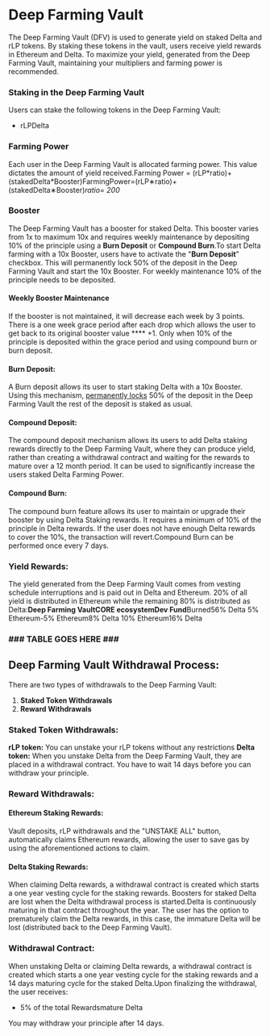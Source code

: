 # Deep Farming Vault

The Deep Farming Vault (DFV) is used to generate yield on staked Delta and rLP tokens. By staking these tokens in the vault, users receive yield rewards in Ethereum and Delta. To maximize your yield, generated from the Deep Farming Vault, maintaining your multipliers and farming power is recommended.

### Staking in the Deep Farming Vault <a href="#staking-in-the-deep-farming-vault" id="staking-in-the-deep-farming-vault"></a>

Users can stake the following tokens in the Deep Farming Vault:

* rLPDelta

### Farming Power <a href="#farming-power" id="farming-power"></a>

Each user in the Deep Farming Vault is allocated farming power. This value dictates the amount of yield received.Farming Power = (rLP\*ratio)+(stakedDelta\*Booster)FarmingPower=(rLP∗ratio)+(stakedDelta∗Booster)_ratio= 200_

### **Booster** <a href="#booster" id="booster"></a>

The Deep Farming Vault has a booster for staked Delta. This booster varies from 1x to maximum 10x and requires weekly maintenance by depositing 10% of the principle using a **Burn Deposit** or **Compound Burn**.To start Delta farming with a 10x Booster, users have to activate the "**Burn Deposit**" checkbox. This will permanently lock 50% of the deposit in the Deep Farming Vault and start the 10x Booster. For weekly maintenance 10% of the principle needs to be deposited.

#### **Weekly Booster Maintenance** <a href="#weekly-booster-maintenance" id="weekly-booster-maintenance"></a>

If the booster is not maintained, it will decrease each week by 3 points. There is a one week grace period after each drop which allows the user to get back to its original booster value **** +1. Only when 10% of the principle is deposited within the grace period and using compound burn or burn deposit.

#### **Burn Deposit:** <a href="#burn-deposit" id="burn-deposit"></a>

A Burn deposit allows its user to start staking Delta with a 10x Booster. Using this mechanism, [permanently locks](https://docs.delta.financial/guides/staking-delta#permanently-locked-delta) 50% of the deposit in the Deep Farming Vault the rest of the deposit is staked as usual.

#### **Compound Deposit:** <a href="#compound-deposit" id="compound-deposit"></a>

The compound deposit mechanism allows its users to add Delta staking rewards directly to the Deep Farming Vault, where they can produce yield, rather than creating a withdrawal contract and waiting for the rewards to mature over a 12 month period. It can be used to significantly increase the users staked Delta Farming Power.

#### Compound Burn: <a href="#compound-burn" id="compound-burn"></a>

The compound burn feature allows its user to maintain or upgrade their booster by using Delta Staking rewards. It requires a minimum of 10% of the principle in Delta rewards. If the user does not have enough Delta rewards to cover the 10%, the transaction will revert.Compound Burn can be performed once every 7 days.​

### Yield Rewards: <a href="#yield-rewards" id="yield-rewards"></a>

The yield generated from the Deep Farming Vault comes from vesting schedule interruptions and is paid out in Delta and Ethereum. 20% of all yield is distributed in Ethereum while the remaining 80% is distributed as Delta:**Deep Farming VaultCORE ecosystemDev Fund**Burned56% Delta 5% Ethereum-5% Ethereum8% Delta 10% Ethereum16% Delta​

### ​### TABLE GOES HERE ### <a href="#undefined" id="undefined"></a>

## Deep Farming Vault Withdrawal Process: <a href="#deep-farming-vault-withdrawal-process" id="deep-farming-vault-withdrawal-process"></a>

There are two types of withdrawals to the Deep Farming Vault:

1. **Staked Token Withdrawals**
2. **Reward Withdrawals**

### Staked Token Withdrawals: <a href="#staked-token-withdrawals" id="staked-token-withdrawals"></a>

**rLP token:** You can unstake your rLP tokens without any restrictions **Delta token:** When you unstake Delta from the Deep Farming Vault, they are placed in a withdrawal contract. You have to wait 14 days before you can withdraw your principle.

### **Reward Withdrawals:** <a href="#reward-withdrawals" id="reward-withdrawals"></a>

#### Ethereum Staking Rewards: <a href="#ethereum-staking-rewards" id="ethereum-staking-rewards"></a>

Vault deposits, rLP withdrawals and the "UNSTAKE ALL" button, automatically claims Ethereum rewards, allowing the user to save gas by using the aforementioned actions to claim.

#### Delta Staking Rewards: <a href="#delta-staking-rewards" id="delta-staking-rewards"></a>

When claiming Delta rewards, a withdrawal contract is created which starts a one year vesting cycle for the staking rewards. Boosters for staked Delta are lost when the Delta withdrawal process is started.Delta is continuously maturing in that contract throughout the year. The user has the option to prematurely claim the Delta rewards, in this case, the immature Delta will be lost (distributed back to the Deep Farming Vault).

### Withdrawal Contract: <a href="#withdrawal-contract" id="withdrawal-contract"></a>

When unstaking Delta or claiming Delta rewards, a withdrawal contract is created which starts a one year vesting cycle for the staking rewards and a 14 days maturing cycle for the staked Delta.Upon finalizing the withdrawal, the user receives:

* 5% of the total Rewardsmature Delta

You may withdraw your principle after 14 days.
